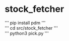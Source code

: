 # stock_fetcher

''' pip install pdm '''  
''' cd src/stock_fetcher '''  
''' python3 pick.py '''  
